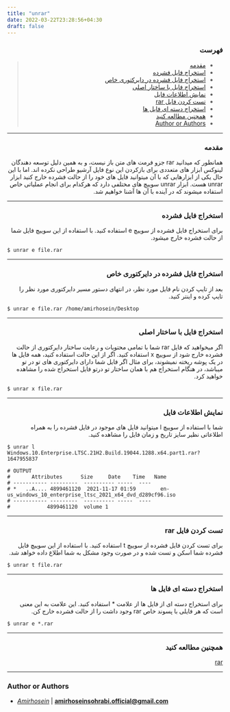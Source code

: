 ```yaml
---
title: "unrar"
date: 2022-03-22T23:28:56+04:30
draft: false
---
```





<div dir='rtl'>

### فهرست

> - [مقدمه](#مقدمه)
> - [استخراج فایل فشرده](#استخراج-فایل-فشرده)
> - [استخراج فایل فشرده در دایرکتوری خاص](#استخراج-فایل-فشرده-در-دایرکتوری-خاص)
> - [استخراج فایل با ساختار اصلی](#استخراج-فایل-با-ساختار-اصلی)
> - [نمایش اطلاعات فایل](#نمایش-اطلاعات-فایل)
> - [تست کردن فایل rar](#تست-کردن-فایل-rar)
> - [استخراج دسته ای فایل ها](#استخراج-دسته-ای-فایل-ها)
> - [همچنین مطالعه کنید](#همچنین-مطالعه-کنید)
> - [Author or Authors](#author-or-authors)

</div>



---
<div dir='rtl'>

### مقدمه
همانطور که میدانید rar جزو فرمت های متن باز نیست، و به همین دلیل توسعه دهندگان لینوکس ابزار های متعددی برای بازکردن این نوع فایل آرشیو طراحی نکرده اند. اما با این حال یکی از ابزارهایی که با آن میتوانید فایل های خود را از حالت فشرده خارج کنید ابزار unrar هست.
ابزار unrar سوییچ های مختلفی دارد که هرکدام برای انجام عملیاتی خاص استفاده میشوند که در آینده با آن ها آشنا خواهیم شد.
</div>



---
<div dir='rtl'>

### استخراج فایل فشرده
برای استخراج فایل فشرده از سوییچ e استفاده کنید. با استفاده از این سوییچ فایل شما از حالت فشرده خارج میشود.

</div>

    $ unrar e file.rar


---
<div dir='rtl'>

### استخراج فایل فشرده در دایرکتوری خاص
بعد از تایپ کردن نام فایل مورد نظر، در انتهای دستور مسیر دایرکتوری مورد نظر را تایپ کرده و اینتر کنید.
</div>

    $ unrar e file.rar /home/amirhosein/Desktop

---
<div dir='rtl'>

### استخراج فایل با ساختار اصلی
اگر میخواهید که فایل rar شما با تمامی محتویات و رعایت ساختار دایرکتوری از حالت فشرده خارج شود از سوییچ x استفاده کنید.
اگر از این حالت استفاده کنید، همه فایل ها در یک پوشه ریخته نمیشوند، برای مثال اگر فایل شما دارای دایرکتوری های تو در تو میباشد، در هنگام استخراج هم با همان ساختار تو درتو فایل استخراج شده را مشاهده خواهید کرد.
</div>

    $ unrar x file.rar


---
<div dir='rtl'>

### نمایش اطلاعات فایل
شما با استفاده از سوییچ l میتوانید فایل های موجود در فایل فشرده را به همراه اطلاعاتی نظیر سایز تاریخ و زمان فایل را مشاهده کنید.

</div>

    $ unrar l Windows.10.Enterprise.LTSC.21H2.Build.19044.1288.x64.part1.rar?1647955837

    # OUTPUT
    #       Attributes      Size     Date    Time   Name
    # ----------- ---------  ---------- -----  ----
    # *   ..A.... 4899461120  2021-11-17 01:59        en-us_windows_10_enterprise_ltsc_2021_x64_dvd_d289cf96.iso
    # ----------- ---------  ---------- -----  ----
    #            4899461120  volume 1   


---
<div dir='rtl'>

### تست کردن فایل rar
برای تست کردن فایل فشرده از سوییچ t استفاده کنید. با  استفاده از این سوییچ فایل فشرده شما اسکن و تست شده و در صورت وجود مشکل به شما اطلاع داده خواهد شد.

</div>

    $ unrar t file.rar


---
<div dir='rtl'>

### استخراج دسته ای فایل ها
برای استخراج دسته ای از فایل ها از علامت * استفاده کنید. این علامت به این معنی است که هر فایلی با پسوند خاص rar وجود داشت را از حالت فشرده خارج کن.

</div>

    $ unrar e *.rar


---
<div dir = 'rtl'>

### همچنین مطالعه کنید

[rar](/posts/rar/rar)

</div>

---
### Author or Authors

- *[Amirhosein](https://github.com/amirhoseinsb)* | **<amirhoseinsohrabi.official@gmail.com>**
